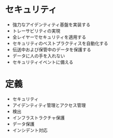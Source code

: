 # セキュリティ

* 強力なアイデンティティ基盤を実装する
* トレーサビリティの実現
* 全レイヤーでセキュリティを適用する
* セキュリティのベストプラクティスを自動化する
* 伝送中および保管中のデータを保護する
* データに人の手を入れない
* セキュリティイベントに備える

# 定義

* セキュリティ
* アイデンティティ管理とアクセス管理
* 検出
* インフラストラクチャ保護
* データ保護
* インシデント対応

